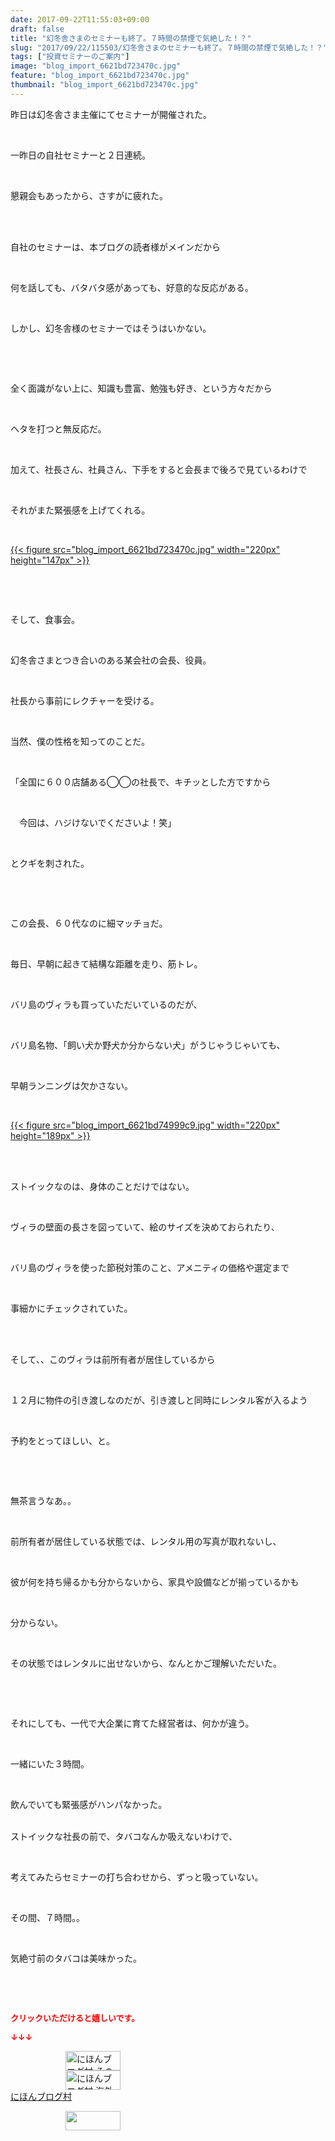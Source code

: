 ```yaml
---
date: 2017-09-22T11:55:03+09:00
draft: false
title: "幻冬舎さまのセミナーも終了。７時間の禁煙で気絶した！？"
slug: "2017/09/22/115503/幻冬舎さまのセミナーも終了。７時間の禁煙で気絶した！？"
tags: ["投資セミナーのご案内"]
image: "blog_import_6621bd723470c.jpg"
feature: "blog_import_6621bd723470c.jpg"
thumbnail: "blog_import_6621bd723470c.jpg"
---
```

<p>昨日は幻冬舎さま主催にてセミナーが開催された。</p><p> </p><p>一昨日の自社セミナーと２日連続。</p><p> </p><p>懇親会もあったから、さすがに疲れた。</p><p> </p><p><br/>自社のセミナーは、本ブログの読者様がメインだから</p><p> </p><p>何を話しても、バタバタ感があっても、好意的な反応がある。</p><p> </p><p>しかし、幻冬舎様のセミナーではそうはいかない。</p><p> </p><p> </p><p>全く面識がない上に、知識も豊富、勉強も好き、という方々だから</p><p> </p><p>ヘタを打つと無反応だ。</p><p> </p><p>加えて、社長さん、社員さん、下手をすると会長まで後ろで見ているわけで</p><p> </p><p>それがまた緊張感を上げてくれる。</p><p> </p><p><a href="blog_import_6621bd723470c.jpg">{{< figure src="blog_import_6621bd723470c.jpg" width="220px" height="147px" >}}</a></p><p> </p><p> </p><p>そして、食事会。</p><p> </p><p>幻冬舎さまとつき合いのある某会社の会長、役員。</p><p> </p><p>社長から事前にレクチャーを受ける。</p><p> </p><p>当然、僕の性格を知ってのことだ。</p><p> </p><p>「全国に６００店舗ある◯◯の社長で、キチッとした方ですから</p><p> </p><p>　今回は、ハジけないでくださいよ！笑」</p><p> </p><p>とクギを刺された。</p><p> </p><p> </p><p>この会長、６０代なのに細マッチョだ。</p><p> </p><p>毎日、早朝に起きて結構な距離を走り、筋トレ。</p><p> </p><p>バリ島のヴィラも買っていただいているのだが、</p><p> </p><p>バリ島名物、「飼い犬か野犬か分からない犬」がうじゃうじゃいても、</p><p> </p><p>早朝ランニングは欠かさない。</p><p> </p><p><a href="blog_import_6621bd74999c9.jpg">{{< figure src="blog_import_6621bd74999c9.jpg" width="220px" height="189px" >}}</a></p><p> </p><p><br/>ストイックなのは、身体のことだけではない。</p><p> </p><p>ヴィラの壁面の長さを図っていて、絵のサイズを決めておられたり、</p><p> </p><p>バリ島のヴィラを使った節税対策のこと、アメニティの価格や選定まで</p><p> </p><p>事細かにチェックされていた。</p><p> </p><p><br/>そして、、このヴィラは前所有者が居住しているから</p><p> </p><p>１２月に物件の引き渡しなのだが、引き渡しと同時にレンタル客が入るよう</p><p> </p><p>予約をとってほしい、と。</p><p> </p><p> </p><p>無茶言うなあ。。</p><p> </p><p>前所有者が居住している状態では、レンタル用の写真が取れないし、</p><p> </p><p>彼が何を持ち帰るかも分からないから、家具や設備などが揃っているかも</p><p> </p><p>分からない。</p><p> </p><p>その状態ではレンタルに出せないから、なんとかご理解いただいた。</p><p> </p><p> </p><p>それにしても、一代で大企業に育てた経営者は、何かが違う。</p><p> </p><p>一緒にいた３時間。</p><p> </p><p>飲んでいても緊張感がハンパなかった。</p><p><br/>ストイックな社長の前で、タバコなんか吸えないわけで、</p><p> </p><p>考えてみたらセミナーの打ち合わせから、ずっと吸っていない。</p><p> </p><p>その間、７時間。。</p><p> </p><p>気絶寸前のタバコは美味かった。</p><p> </p><p> </p><p><font color="#ff0000" size="2"><strong>クリックいただけると嬉しいです。</strong></font></p><p><font color="#ff0000" size="2"><strong>↓↓↓</strong></font></p><p><a href="ranking.html?p_cid=01260127" id="&amp;blogmura_banner" target="_blank"><img alt="にほんブログ村 その他生活ブログ 不動産投資へ" border="0" height="31" src="data:image/svg+xml;charset=utf-8,%3Csvg%20xmlns%3D%22http%3A%2F%2Fwww.w3.org%2F2000%2Fsvg%22%20title%3D%22Placeholder%20for%20Images%22%20role%3D%22presentation%22%20viewBox%3D%220%200%2088%2031%22%20%2F%3E" width="88" data-src="//life.blogmura.com/hudousantoushi/img/hudousantoushi88_31.gif" style="aspect-ratio: auto 88 / 31;"/><noscript><img alt="にほんブログ村 その他生活ブログ 不動産投資へ" border="0" height="31" src="//life.blogmura.com/hudousantoushi/img/hudousantoushi88_31.gif" width="88"></noscript></a><br/><a href="ranking.html?p_cid=01260127" target="_blank"><img alt="にほんブログ村 海外生活ブログ バリ島情報へ" border="0" height="31" src="data:image/svg+xml;charset=utf-8,%3Csvg%20xmlns%3D%22http%3A%2F%2Fwww.w3.org%2F2000%2Fsvg%22%20title%3D%22Placeholder%20for%20Images%22%20role%3D%22presentation%22%20viewBox%3D%220%200%2088%2031%22%20%2F%3E" width="88" data-src="https://img-proxy.blog-video.jp/images?url=http%3A%2F%2Foverseas.blogmura.com%2Fbali%2Fimg%2Fbali88_31.gif" style="aspect-ratio: auto 88 / 31;"/><noscript><img alt="にほんブログ村 海外生活ブログ バリ島情報へ" border="0" height="31" src="https://img-proxy.blog-video.jp/images?url=http%3A%2F%2Foverseas.blogmura.com%2Fbali%2Fimg%2Fbali88_31.gif" width="88"></noscript></a><br/><a href="ranking.html?p_cid=01260127" target="_blank">にほんブログ村</a></p><p><a href="link.php?1804582" title="人気ブログランキングへ"><img border="0" height="31" src="data:image/svg+xml;charset=utf-8,%3Csvg%20xmlns%3D%22http%3A%2F%2Fwww.w3.org%2F2000%2Fsvg%22%20title%3D%22Placeholder%20for%20Images%22%20role%3D%22presentation%22%20viewBox%3D%220%200%2088%2031%22%20%2F%3E" width="88" data-src="https://blog.with2.net/img/banner/banner_22.gif" style="aspect-ratio: auto 88 / 31;"/><noscript><img border="0" height="31" src="https://blog.with2.net/img/banner/banner_22.gif" width="88"></noscript></a></p><p> </p><p> </p>

